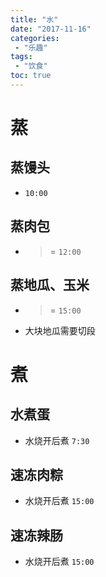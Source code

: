 ```yaml
---
title: "水"
date: "2017-11-16"
categories:
 - "乐趣"
tags:
 - "饮食"
toc: true
---
```



# 蒸
## 蒸馒头
- `10:00`

## 蒸肉包
- >= `12:00`

## 蒸地瓜、玉米
- >= `15:00`
- 大块地瓜需要切段

# 煮
## 水煮蛋
- 水烧开后煮 `7:30`

## 速冻肉粽
- 水烧开后煮 `15:00`

## 速冻辣肠
- 水烧开后煮 `15:00`
